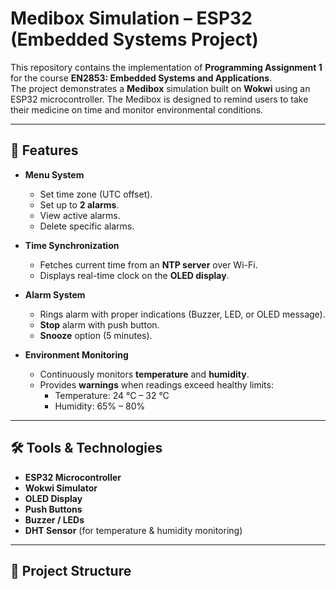 # Medibox Simulation – ESP32 (Embedded Systems Project)

This repository contains the implementation of **Programming Assignment 1** for the course **EN2853: Embedded Systems and Applications**.  
The project demonstrates a **Medibox** simulation built on **Wokwi** using an ESP32 microcontroller. The Medibox is designed to remind users to take their medicine on time and monitor environmental conditions.

---

## 📌 Features

- **Menu System**
  - Set time zone (UTC offset).
  - Set up to **2 alarms**.
  - View active alarms.
  - Delete specific alarms.

- **Time Synchronization**
  - Fetches current time from an **NTP server** over Wi-Fi.
  - Displays real-time clock on the **OLED display**.

- **Alarm System**
  - Rings alarm with proper indications (Buzzer, LED, or OLED message).
  - **Stop** alarm with push button.
  - **Snooze** option (5 minutes).

- **Environment Monitoring**
  - Continuously monitors **temperature** and **humidity**.
  - Provides **warnings** when readings exceed healthy limits:
    - Temperature: 24 °C – 32 °C  
    - Humidity: 65% – 80%

---

## 🛠️ Tools & Technologies

- **ESP32 Microcontroller**
- **Wokwi Simulator**
- **OLED Display**
- **Push Buttons**
- **Buzzer / LEDs**
- **DHT Sensor** (for temperature & humidity monitoring)

---

## 📂 Project Structure

